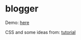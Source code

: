 # blogger #

Demo: [here](http://mighty-ridge-8411.herokuapp.com/)

CSS and some ideas from: [tutorial](http://tutorials.jumpstartlab.com/projects/blogger.html)
